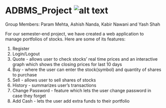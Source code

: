 # ADBMS_Project ![alt text](https://freepngimg.com/thumb/database/63586-administrator-database-computer-migration-oracle-data-software-thumb.png)
Group Members: Param Mehta, Ashish Nanda, Kabir Nawani and Yash Shah

For our semester-end project, we have created a web application to manage portfolios of stocks. Here are some of its features: 
1. Register 
2. Login/Logout
3. Quote - allows user to check stocks’ real time prices and an interactive graph which shows the closing prices for last 10 days
4. Buy - where the user can enter the stock(symbol) and quantity of shares to purchase
5. Sell - allows user to sell shares of stocks
6. History - summarizes user’s transactions
7. Change Password - feature which lets the user change password in case they forget
8. Add Cash - lets the user add extra funds to their portfolio 
